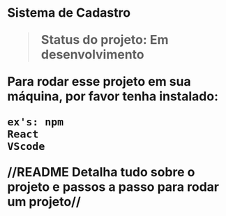 <h1> Sistema de Cadastro</>

>Status do projeto: Em desenvolvimento

Para rodar esse projeto em sua máquina, por favor tenha instalado:

```
ex's: npm
React
VScode
```

//README Detalha tudo sobre o projeto e passos a passo para rodar um projeto//
